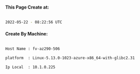 
   
#### This Page Create at:

```bash

2022-05-22 - 08:22:56 UTC

```

#### Create By Machine:

```bash

Host Name : fv-az290-506

platform  : Linux-5.13.0-1023-azure-x86_64-with-glibc2.31

Ip Local  : 10.1.0.225

```

